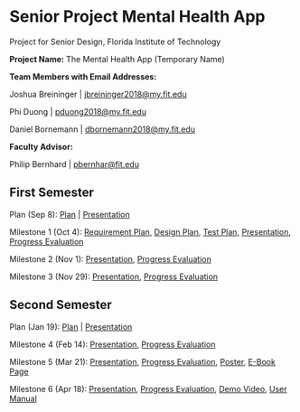 # Senior Project Mental Health App
Project for Senior Design, Florida Institute of Technology

**Project Name:** The Mental Health App (Temporary Name)

**Team Members with Email Addresses:**

Joshua Breininger | jbreininger2018@my.fit.edu

Phi Duong | pduong2018@my.fit.edu

Daniel Bornemann | dbornemann2018@my.fit.edu


**Faculty Advisor:**

Philip Bernhard | pbernhar@fit.edu


## First Semester
Plan (Sep 8): [Plan](ProjectPlan.pdf) | [Presentation](ProjectPlanPresentation.pdf)

Milestone 1 (Oct 4): [Requirement Plan](SoftwareRequirementsSpecification.pdf), [Design Plan](SoftwareDesignDocument.pdf), [Test Plan](SoftwareTestPlan.pdf), [Presentation](MentalHealthAppMilestone1.pdf), [Progress Evaluation](Milestone1ProgressEvaluation.pdf)

Milestone 2 (Nov 1): [Presentation](https://docs.google.com/presentation/d/187bND12AQS5G74DwQqDXla_vemvso7nvELAassGGjyw/edit?usp=sharing), [Progress Evaluation](Milestone2ProgressEvaluation.pdf)

Milestone 3 (Nov 29): [Presentation](https://docs.google.com/presentation/d/13vOy9c9GgDZ24IgyrzLa-3evg08krUe0POMyCmxBtNo/edit?usp=sharing), [Progress Evaluation](Milestone3ProgressEvaluation.pdf)


## Second Semester
Plan (Jan 19): [Plan](ProjectPlan.pdf) | [Presentation](ProjectPlanPresentation.pdf)

Milestone 4 (Feb 14): [Presentation](https://docs.google.com/presentation/d/187bND12AQS5G74DwQqDXla_vemvso7nvELAassGGjyw/edit?usp=sharing), [Progress Evaluation](Milestone2ProgressEvaluation.pdf)

Milestone 5 (Mar 21): [Presentation](https://docs.google.com/presentation/d/187bND12AQS5G74DwQqDXla_vemvso7nvELAassGGjyw/edit?usp=sharing), [Progress Evaluation](Milestone2ProgressEvaluation.pdf), [Poster](tempPoster), [E-Book Page](tempBook)

Milestone 6 (Apr 18): [Presentation](https://docs.google.com/presentation/d/187bND12AQS5G74DwQqDXla_vemvso7nvELAassGGjyw/edit?usp=sharing), [Progress Evaluation](Milestone2ProgressEvaluation.pdf), [Demo Video](tempVideo), [User Manual](tempManual)




